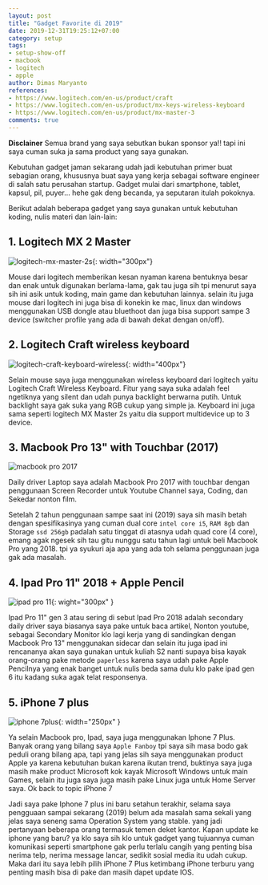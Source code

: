 ```yaml
---
layout: post
title: "Gadget Favorite di 2019"
date: 2019-12-31T19:25:12+07:00
category: setup
tags: 
- setup-show-off
- macbook
- logitech
- apple
author: Dimas Maryanto
references:
- https://www.logitech.com/en-us/product/craft
- https://www.logitech.com/en-us/product/mx-keys-wireless-keyboard
- https://www.logitech.com/en-us/product/mx-master-3
comments: true
---
```


**Disclainer** Semua brand yang saya sebutkan bukan sponsor ya!! tapi ini saya cuman suka ja sama product yang saya gunakan.

Kebutuhan gadget jaman sekarang udah jadi kebutuhan primer buat sebagian orang, khususnya buat saya yang kerja sebagai software engineer di salah satu perusahan startup. Gadget mulai dari smartphone, tablet, kapsul, pil, puyer... hehe gak deng becanda, ya seputaran itulah pokoknya.

Berikut adalah beberapa gadget yang saya gunakan untuk kebutuhan koding, nulis materi dan lain-lain:

<!--more-->

## 1. Logitech MX 2 Master

![logitech-mx-master-2s]({{site.baseurl}}/assets/img/posts/gadget-2019/mx-master-2s.png){: width="300px"}

Mouse dari logitech memberikan kesan nyaman karena bentuknya besar dan enak untuk digunakan berlama-lama, gak tau juga sih tpi menurut saya sih ini asik untuk koding, main game dan kebutuhan lainnya. selain itu juga mouse dari logitech ini juga bisa di konekin ke mac, linux dan windows menggunakan USB dongle atau bluethoot dan juga bisa support sampe 3 device (switcher profile yang ada di bawah dekat dengan on/off).

## 2. Logitech Craft wireless keyboard

![logitech-craft-keyboard-wireless]({{site.baseurl}}/assets/img/posts/gadget-2019/logi-craft-keyboard.jpg){: width="400px"}

Selain mouse saya juga menggunakan wireless keyboard dari logitech yaitu Logitech Craft Wireless Keyboard. Fitur yang saya suka adalah feel ngetiknya yang silent dan udah punya backlight berwarna putih. Untuk backlight saya gak suka yang RGB cukup yang simple ja. Keyboard ini juga sama seperti logitech MX Master 2s yaitu dia support multidevice up to 3 device.

## 3. Macbook Pro 13" with Touchbar (2017)

![macbook pro 2017]({{site.baseurl}}/assets/img/posts/gadget-2019/macbook-pro-2017.jpg)

Daily driver Laptop saya adalah Macbook Pro 2017 with touchbar dengan penggunaan Screen Recorder untuk Youtube Channel saya, Coding, dan Sekedar nonton film. 

Setelah 2 tahun penggunaan sampe saat ini (2019) saya sih masih betah dengan spesifikasinya yang cuman dual core `intel core i5`, `RAM 8gb` dan Storage `ssd 256gb` padalah satu tinggat di atasnya udah quad core (4 core), emang agak ngesek sih tau gitu nunggu satu tahun lagi untuk beli Macbook Pro yang 2018. tpi ya syukuri aja apa yang ada toh selama penggunaan juga gak ada masalah.

## 4. Ipad Pro 11" 2018 + Apple Pencil

![ipad pro 11]({{site.baseurl}}/assets/img/posts/gadget-2019/ipad-pro-11-pencil.jpg){: wight="300px" }

Ipad Pro 11" gen 3 atau sering di sebut Ipad Pro 2018 adalah secondary daily driver saya biasanya saya pake untuk baca artikel, Nonton youtube, sebagai Secondary Monitor klo lagi kerja yang di sandingkan dengan Macbook Pro 13" menggunakan sidecar dan selain itu juga ipad ini rencananya akan saya gunakan untuk kuliah S2 nanti supaya bisa kayak orang-orang pake metode `paperless` karena saya udah pake Apple Pencilnya yang enak banget untuk nulis beda sama dulu klo pake ipad gen 6 itu kadang suka agak telat responsenya.

## 5. iPhone 7 plus

![iphone 7plus]({{site.baseurl}}/assets/img/posts/iphone-7-plus-2019/logo.jpg){: width="250px" }

Ya selain Macbook pro, Ipad, saya juga menggunakan Iphone 7 Plus. Banyak orang yang bilang saya `Apple Fanboy` tpi saya sih masa bodo gak peduli orang bilang apa, tapi yang jelas sih saya menggunakan product Apple ya karena kebutuhan bukan karena ikutan trend, buktinya saya juga masih make product Microsoft kok kayak Microsoft Windows untuk main Games, selain itu juga saya juga masih pake Linux juga untuk Home Server saya. Ok back to topic iPhone 7

Jadi saya pake Iphone 7 plus ini baru setahun terakhir, selama saya pengguaan sampai sekarang (2019) belum ada masalah sama sekali yang jelas saya seneng sama Operation System yang stable. yang jadi pertanyaan beberapa orang termasuk temen deket kantor. Kapan update ke iphone yang baru? ya klo saya sih klo untuk gadget yang tujuannya cuman komunikasi seperti smartphone gak perlu terlalu cangih yang penting bisa nerima telp, nerima message lancar, sedikit sosial media itu udah cukup. Maka dari itu saya lebih pilih iPhone 7 Plus ketimbang iPhone terburu yang penting masih bisa di pake dan masih dapet update IOS.